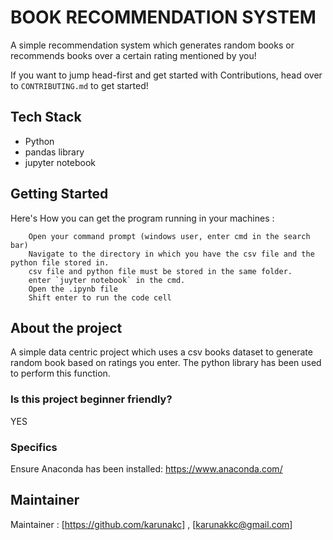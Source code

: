 # BOOK RECOMMENDATION SYSTEM
A simple recommendation system which generates random books or recommends books over a certain rating mentioned by you!

If you want to jump head-first and get started with Contributions, head over to
`CONTRIBUTING.md` to get started!

## Tech Stack
- Python
- pandas library
- jupyter notebook
## Getting Started
Here's How you can get the program running in your machines :
```
    Open your command prompt (windows user, enter cmd in the search bar)
    Navigate to the directory in which you have the csv file and the python file stored in.
    csv file and python file must be stored in the same folder.
    enter `juyter notebook` in the cmd.
    Open the .ipynb file
    Shift enter to run the code cell
```
## About the project
A simple data centric project which uses a csv books dataset to generate random book based on ratings you enter. The python library has been used to perform this function.

### Is this project beginner friendly?
YES
### Specifics
Ensure Anaconda has been installed: https://www.anaconda.com/
## Maintainer
Maintainer : [https://github.com/karunakc] , [karunakkc@gmail.com]
